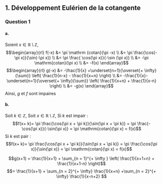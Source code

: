## 1.  Développement Eulérien de la cotangente
### Question 1
#### a.
Soient $x \in \mathbb{R} \setminus \mathbb{Z}$, 
$$\begin{array}{rl}
f(-x) &= \pi \mathrm {cotan}(\pi -x)  \\
&= \pi \frac{\cos(-\pi x)}{\sin(-\pi x)}  \\
&= \pi \frac{ \cos(\pi x)}{-\sin (\pi x)}  \\
&= -\pi \mathrm{cotan}(\pi x)  \\
&= -f(x)
\end{array}$$
$$\begin{array}{rl}
g(-x) &= -\frac{1}{x} +\underset{n=1}{\overset{+ \infty}{\sum}} \left( \frac{1}{n-x} - \frac{1}{x+n} \right) \\
&= -\frac{1}{x}- \underset{n=1}{\overset{+ \infty}{\sum}} \left( \frac{1}{x+n} + \frac{1}{x-n}   \right)  \\
&= -g(x)
\end{array}$$
Ainsi, $g$ et $f$ sont impaires

#### b.
Soit $k \in \mathbb{Z}$, 
Soit $x \in \mathbb{R} \setminus \mathbb{Z}$, 
Si $k$ est impair : 
$$f(x+ k)= \pi \frac{\cos(\pi x + \pi k)}{\sin(\pi x + \pi k)} = \pi  \frac{-\cos(\pi x)}{-\sin(\pi x)} = \pi \mathrm{cotan}(\pi x) = f(x)$$
Si $k$ est pair : 
$$f(x+ k)= \pi \frac{\cos(\pi x + \pi k)}{\sin(\pi x + \pi k)} = \pi  \frac{\cos(\pi x)}{\sin(\pi x)} = \pi \mathrm{cotan}(\pi x) = f(x)$$

$$g(x+1) = \frac{1}{x+1} + \sum_{n = 1}^{+ \infty } \left( \frac{1}{x+1+n} + \frac{1}{x+1-n} \right)$$
$$= \frac{1}{x+1} + \sum_{n = 2}^{+ \infty} \frac{1}{x+n} +\sum_{n = 2}^{+ \infty} \frac{1}{x-n+2} $$